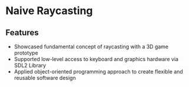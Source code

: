 # Naive Raycasting
## Features
- Showcased fundamental concept of raycasting with a 3D game prototype
- Supported low-level access to keyboard and graphics hardware via SDL2 Library
- Applied object-oriented programming approach to create flexible and reusable software design